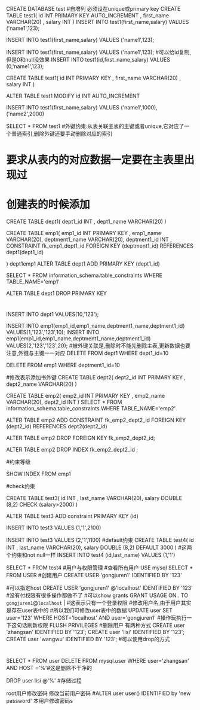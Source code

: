 
CREATE DATABASE test
#自增列 必须设在unique或primary key
CREATE TABLE test1(
id INT PRIMARY KEY AUTO_INCREMENT ,
first_name VARCHAR(20) ,
salary INT 
)
INSERT INTO test1(first_name,salary)
VALUES ('name1',123);

INSERT INTO test1(first_name,salary)
VALUES ('name1',123);

INSERT INTO test1(first_name,salary)
VALUES ('name1',123);
#可以给id复制,但是0和null没效果
INSERT INTO test1(id,first_name,salary)
VALUES (0,'name1',123);

CREATE TABLE test1(
id INT PRIMARY KEY  ,
first_name VARCHAR(20) , 
salary INT 
)

ALTER TABLE test1
MODIFY id INT AUTO_INCREMENT 

INSERT INTO test1(first_name,salary)
VALUES ('name1',1000),
('name2',2000)

SELECT *
FROM test1
#外键约束:从表关联主表的主键或者unique,它对应了一个普通索引,删除外键还要手动删除对应的索引
# 要求从表内的对应数据一定要在主表里出现过
# 创建表的时候添加
CREATE TABLE dept1( 
dept1_id INT ,
dept1_name VARCHAR(20)
)


CREATE TABLE emp1(
emp1_id INT PRIMARY KEY ,
emp1_name VARCHAR(20),
deptment1_name VARCHAR(20),
deptment1_id INT ,
CONSTRAINT fk_emp1_dept1_id FOREIGN KEY (deptment1_id) REFERENCES dept1(dept1_id)

)
dept1emp1
ALTER TABLE dept1
ADD PRIMARY KEY (dept1_id)

SELECT * FROM information_schema.table_constraints
WHERE TABLE_NAME='emp1'

ALTER TABLE dept1
DROP PRIMARY KEY 
#
INSERT INTO dept1
VALUES(10,'123');

INSERT INTO emp1(emp1_id,emp1_name,deptment1_name,deptment1_id)
VALUES(1,'123','123',10);
INSERT INTO emp1(emp1_id,emp1_name,deptment1_name,deptment1_id)
VALUES(2,'123','123',20);
#被外键关联是,删除时不能先删除主表,更新数据也要注意,外键与主键一一对应
DELETE FROM dept1
WHERE dept1_id=10

DELETE FROM emp1 
WHERE  deptment1_id=10

#修改表示添加书外键
CREATE TABLE dept2(
dept2_id INT   PRIMARY KEY ,
dept2_name VARCHAR(20)
)

CREATE TABLE emp2(
emp2_id INT PRIMARY KEY ,
emp2_name VARCHAR(20),
dept2_id INT 
)
SELECT * FROM information_schema.table_constraints
WHERE TABLE_NAME='emp2'

ALTER TABLE emp2
ADD CONSTRAINT fk_emp2_dept2_id FOREIGN KEY (dept2_id) REFERENCES dept2(dept2_id)

ALTER TABLE emp2
DROP  FOREIGN KEY fk_emp2_dept2_id;

ALTER TABLE emp2
DROP INDEX fk_emp2_dept2_id ;

#约束等级

SHOW INDEX 
FROM emp1

#check约束

CREATE TABLE test3(
id INT ,
last_name VARCHAR(20),
salary DOUBLE (8,2) CHECK (salary>2000)
)

ALTER TABLE test3 
ADD constraint PRIMARY KEY (id) 

INSERT INTO test3 
VALUES (1,'1',2100)


INSERT INTO test3 
VALUES (2,'1',1100)
#default约束
CREATE TABLE test4(
id INT ,
last_name VARCHAR(20),
salary DOUBLE (8,2) DEFAULT 3000
)
#这两个约束和not null一样
INSERT INTO test4 (id,last_name)
VALUES (1,'1')

SELECT * FROM test4
#用户与权限管理
#查看所有用户
USE mysql
SELECT * FROM USER
#创建用户
CREATE USER 'gongjuren1' IDENTIFIED BY '123'

#可以指定host
CREATE USER 'gongjuren1' @'localhost' IDENTIFIED BY '123'
#没有付权限有很多操作都做不了
#可以show grants
GRANT USAGE ON *.* TO `gongjuren1`@`localhost` |
#这表示只有一个登录权限
#修改用户名,由于用户其实是存在user表中的
#所以我们可修改user表中的数据
UPDATE user 
SET user='123'
WHERE HOST='localhost' AND user='gongjuren1'
#操作玩执行一下这句话刷新权限
FLUSH PRIVILEGES 
#删除用户 有两种方式
CREATE user 'zhangsan' IDENTIFIED BY '123';
CREATE user 'lisi' IDENTIFIED BY '123';
CREATE user 'wangwu' IDENTIFIED BY '123';
#可以使用drop的方式

#
SELECT * 
FROM user
DELETE FROM mysql.user 
WHERE user='zhangsan' AND HOST ='%'#这是删除不干净的

DROP user lisi @'%'
#存储过程

root用户修改密码
修改当前用户密码 
#ALTER user user() IDENTIFIED by 'new password'
 本用户修改密码s

